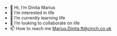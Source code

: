 - 👋 Hi, I’m Dinita Marius
- 👀 I’m interested in life
- 🌱 I’m currently learning life
- 💞️ I’m looking to collaborate on life
- 📫 How to reach me Marius.Dinita.ft@cinch.co.uk

<!---
DMarius20/DMarius20 is a ✨ special ✨ repository because its `README.md` (this file) appears on your GitHub profile.
You can click the Preview link to take a look at your changes.
--->
